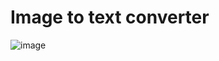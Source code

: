 # Image to text converter
![image](https://github.com/irfankurtagic/img-to-txt/assets/72319855/1f590a34-3c2e-4dde-94fb-a8735f160767)
